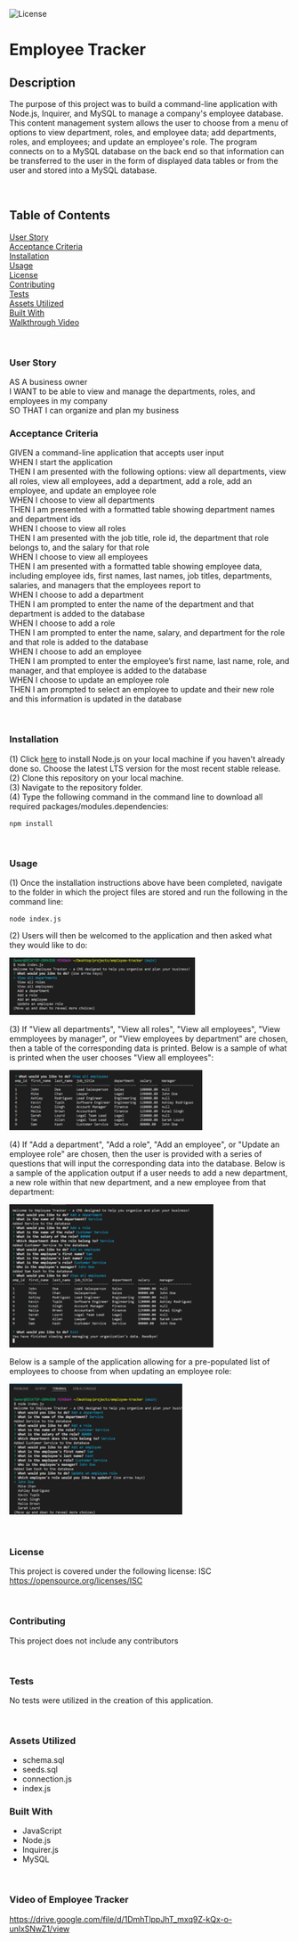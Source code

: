 ![License](https://img.shields.io/badge/License-ISC-ff69b4)

# **Employee Tracker**

## **Description**
The purpose of this project was to build a command-line application with Node.js, Inquirer, and MySQL to manage a company's employee database. This content management system allows the user to choose from a menu of options to view department, roles, and employee data; add departments, roles, and employees; and update an employee's role. The program connects on to a MySQL database on the back end so that information can be transferred to the user in the form of displayed data tables or from the user and stored into a MySQL database. 

<br>

## **Table of Contents**
[User Story](#user-story)<br>
[Acceptance Criteria](#acceptance-criteria)<br>
[Installation](#installation)<br>
[Usage](#usage)<br>
[License](#license)<br>
[Contributing](#contributing)<br>
[Tests](#tests)<br>
[Assets Utilized](#assets-utilized)<br>
[Built With](#built-with)<br>
[Walkthrough Video](#video-of-employee-tracker)<br>

<br>

### **User Story**
AS A business owner<br>
I WANT to be able to view and manage the departments, roles, and employees in my company<br>
SO THAT I can organize and plan my business<br>

### **Acceptance Criteria**
GIVEN a command-line application that accepts user input<br>
WHEN I start the application<br>
THEN I am presented with the following options: view all departments, view all roles, view all employees, add a department, add a role, add an employee, and update an employee role<br>
WHEN I choose to view all departments<br>
THEN I am presented with a formatted table showing department names and department ids<br>
WHEN I choose to view all roles<br>
THEN I am presented with the job title, role id, the department that role belongs to, and the salary for that role<br>
WHEN I choose to view all employees<br>
THEN I am presented with a formatted table showing employee data, including employee ids, first names, last names, job titles, departments, salaries, and managers that the employees report to<br>
WHEN I choose to add a department<br>
THEN I am prompted to enter the name of the department and that department is added to the database<br>
WHEN I choose to add a role<br>
THEN I am prompted to enter the name, salary, and department for the role and that role is added to the database<br>
WHEN I choose to add an employee<br>
THEN I am prompted to enter the employee’s first name, last name, role, and manager, and that employee is added to the database<br>
WHEN I choose to update an employee role<br>
THEN I am prompted to select an employee to update and their new role and this information is updated in the database<br>

<br>

### **Installation**
(1) Click [here](https://nodejs.org/en/) to install Node.js on your local machine if you haven't already done so. Choose the latest LTS version for the most recent stable release.<br> 
(2) Clone this repository on your local machine.<br>
(3) Navigate to the repository folder.<br>
(4) Type the following command in the command line to download all required packages/modules.dependencies:<br>

    npm install

<br>

### **Usage**
(1) Once the installation instructions above have been completed, navigate to the folder in which the project files are stored and run the following in the command line:<br>

    node index.js

(2) Users will then be welcomed to the application and then asked what they would like to do: <br>

![alt text](images/screen-shot-menu.png)

(3) If "View all departments", "View all roles", "View all employees", "View emmployees by manager", or "View employees by department" are chosen, then a table of the corresponding data is printed. Below is a sample of what is printed when the user chooses "View all employees": 

![alt text](images/screen-shot-emp-data.png)

(4) If "Add a department", "Add a role", "Add an employee", or "Update an employee role" are chosen, then the user is provided with a series of questions that will input the corresponding data into the database. Below is a sample of the application output if a user needs to add a new department, a new role within that new department, and a new employee from that department:

![alt text](images/screen-shot-full-application.png)

Below is a sample of the application allowing for a pre-populated list of employees to choose from when updating an employee role:

![alt text](images/screen-shot-update-employee.png)

<br>

### **License**
  This project is covered under the following license: ISC<br>
  https://opensource.org/licenses/ISC


<br>

### **Contributing**
This project does not include any contributors

<br>

### **Tests**
No tests were utilized in the creation of this application.

<br>

### **Assets Utilized** 
- schema.sql
- seeds.sql
- connection.js
- index.js

### **Built With**
* JavaScript
* Node.js
* Inquirer.js
* MySQL

<br>

### **Video of Employee Tracker**
https://drive.google.com/file/d/1DmhTlppJhT_mxq9Z-kQx-o-unlxSNwZ1/view
